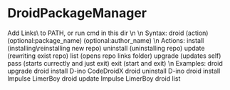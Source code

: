 # DroidPackageManager
Add Links\ to PATH, or run cmd in this dir
\n
\n
Syntax:
droid (action) (optional:package_name) (optional:author_name)
\n
Actions:
install (installing\reinstalling new repo)
uninstall (uninstalling repo)
update (rewriting exist repo)
list (opens repo links folder)
upgrade (updates self)
pass (starts currectly and just exit)
exit (start and exit)
\n
Examples:
droid upgrade
droid install D-ino CodeDroidX
droid uninstall D-ino
droid install Impulse LimerBoy
droid update Impulse LimerBoy
droid list
